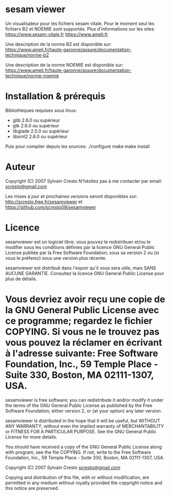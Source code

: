 # sesam viewer

Un visualisateur pour les fichiers sesam vitale.
Pour le moment seul les fichiers B2 et NOEMIE sont supportés.
Plus d'informations sur les sites:
https://www.sesam-vitale.fr
https://www.ameli.fr

Une description de la norme B2 est disponible sur:
https://www.ameli.fr/haute-garonne/assure/documentation-technique/norme-b2

Une description de la norme NOEMIE est disponible sur:
https://www.ameli.fr/haute-garonne/assure/documentation-technique/norme-noemie


# Installation & prérequis

Bibliothèques requises sous linux:
- glib 2.6.0 ou supérieur
- gtk 2.6.0 ou supérieur
- libglade 2.5.0 ou supérieur
- libxml2 2.6.0 ou supérieur

Puis pour compiler depuis les sources:
./configure
make
make install


# Auteur

Copyright (C) 2007 Sylvain Cresto
N'hésitez pas à me contacter par email: <scresto@gmail.com>

Les mises à jour et prochaines versions seront disponibles sur:
http://scresto.free.fr/sesamviewer et https://github.com/scresto09/sesamviewer


# Licence

sesamviewer est un logiciel libre; vous pouvez le redistribuer et/ou
le modifier sous les conditions définies par la licence GNU General
Public License publiée par la Free Software Foundation; sous sa version 2
ou (si vous le préferez) sous une version plus récente.

sesamviewer est distribué dans l'espoir qu'il vous sera utile, mais
SANS AUCUNE GARANTIE. Consultez la licence GNU General Public License
pour plus de détails.

Vous devriez avoir reçu une copie de la GNU General Public License
avec ce programme; regardez le fichier COPYING. Si vous ne le trouvez
pas vous pouvez la réclamer en écrivant à l'adresse suivante:
Free Software Foundation, Inc., 59 Temple Place - Suite 330, Boston,
MA 02111-1307, USA.
=======
sesamviewer is free software; you can redistribute it and/or modify it under
the terms of the GNU General Public License as published by the Free Software
Foundation; either version 2, or (at your option) any later version.

sesamviewer is distributed in the hope that it will be useful, but WITHOUT ANY
WARRANTY; without even the implied warranty of MERCHANTABILITY or FITNESS FOR A
PARTICULAR PURPOSE. See the GNU General Public License for more details.

You should have received a copy of the GNU General Public License along with
program; see the file COPYING.
If not, write to the Free Software Foundation, Inc., 59 Temple Place -
Suite 330, Boston, MA 02111-1307, USA. 

Copyright (C) 2007 Sylvain Cresto <scresto@gmail.com>

Copying and distribution of this file, with or without modification,
are permitted in any medium without royalty provided the copyright
notice and this notice are preserved.
